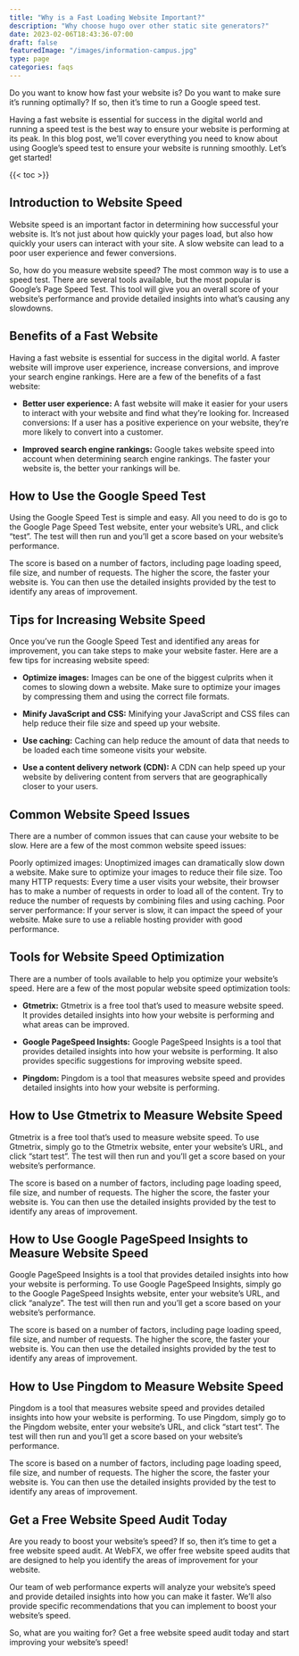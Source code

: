 ```yaml
---
title: "Why is a Fast Loading Website Important?"
description: "Why choose hugo over other static site generators?"
date: 2023-02-06T18:43:36-07:00
draft: false
featuredImage: "/images/information-campus.jpg"
type: page
categories: faqs
---
```


Do you want to know how fast your website is? Do you want to make sure it’s running optimally? If so, then it’s time to run a Google speed test.

Having a fast website is essential for success in the digital world and running a speed test is the best way to ensure your website is performing at its peak. In this blog post, we’ll cover everything you need to know about using Google’s speed test to ensure your website is running smoothly. Let’s get started!

{{< toc >}}

## Introduction to Website Speed
Website speed is an important factor in determining how successful your website is. It’s not just about how quickly your pages load, but also how quickly your users can interact with your site. A slow website can lead to a poor user experience and fewer conversions.

So, how do you measure website speed? The most common way is to use a speed test. There are several tools available, but the most popular is Google’s Page Speed Test. This tool will give you an overall score of your website’s performance and provide detailed insights into what’s causing any slowdowns.

## Benefits of a Fast Website
Having a fast website is essential for success in the digital world. A faster website will improve user experience, increase conversions, and improve your search engine rankings. Here are a few of the benefits of a fast website:

- **Better user experience:** A fast website will make it easier for your users to interact with your website and find what they’re looking for.
Increased conversions: If a user has a positive experience on your website, they’re more likely to convert into a customer.

- **Improved search engine rankings:** Google takes website speed into account when determining search engine rankings. The faster your website is, the better your rankings will be.

## How to Use the Google Speed Test
Using the Google Speed Test is simple and easy. All you need to do is go to the Google Page Speed Test website, enter your website’s URL, and click “test”. The test will then run and you’ll get a score based on your website’s performance.

The score is based on a number of factors, including page loading speed, file size, and number of requests. The higher the score, the faster your website is. You can then use the detailed insights provided by the test to identify any areas of improvement.

## Tips for Increasing Website Speed
Once you’ve run the Google Speed Test and identified any areas for improvement, you can take steps to make your website faster. Here are a few tips for increasing website speed:

- **Optimize images:** Images can be one of the biggest culprits when it comes to slowing down a website. Make sure to optimize your images by compressing them and using the correct file formats.

- **Minify JavaScript and CSS:** Minifying your JavaScript and CSS files can help reduce their file size and speed up your website.

- **Use caching:** Caching can help reduce the amount of data that needs to be loaded each time someone visits your website.

- **Use a content delivery network (CDN):** A CDN can help speed up your website by delivering content from servers that are geographically closer to your users.

## Common Website Speed Issues
There are a number of common issues that can cause your website to be slow. Here are a few of the most common website speed issues:

Poorly optimized images: Unoptimized images can dramatically slow down a website. Make sure to optimize your images to reduce their file size.
Too many HTTP requests: Every time a user visits your website, their browser has to make a number of requests in order to load all of the content. Try to reduce the number of requests by combining files and using caching.
Poor server performance: If your server is slow, it can impact the speed of your website. Make sure to use a reliable hosting provider with good performance.

## Tools for Website Speed Optimization
There are a number of tools available to help you optimize your website’s speed. Here are a few of the most popular website speed optimization tools:

- **Gtmetrix:** Gtmetrix is a free tool that’s used to measure website speed. It provides detailed insights into how your website is performing and what areas can be improved.

- **Google PageSpeed Insights:** Google PageSpeed Insights is a tool that provides detailed insights into how your website is performing. It also provides specific suggestions for improving website speed.

- **Pingdom:** Pingdom is a tool that measures website speed and provides detailed insights into how your website is performing.


## How to Use Gtmetrix to Measure Website Speed
Gtmetrix is a free tool that’s used to measure website speed. To use Gtmetrix, simply go to the Gtmetrix website, enter your website’s URL, and click “start test”. The test will then run and you’ll get a score based on your website’s performance.

The score is based on a number of factors, including page loading speed, file size, and number of requests. The higher the score, the faster your website is. You can then use the detailed insights provided by the test to identify any areas of improvement.

## How to Use Google PageSpeed Insights to Measure Website Speed
Google PageSpeed Insights is a tool that provides detailed insights into how your website is performing. To use Google PageSpeed Insights, simply go to the Google PageSpeed Insights website, enter your website’s URL, and click “analyze”. The test will then run and you’ll get a score based on your website’s performance.

The score is based on a number of factors, including page loading speed, file size, and number of requests. The higher the score, the faster your website is. You can then use the detailed insights provided by the test to identify any areas of improvement.

## How to Use Pingdom to Measure Website Speed
Pingdom is a tool that measures website speed and provides detailed insights into how your website is performing. To use Pingdom, simply go to the Pingdom website, enter your website’s URL, and click “start test”. The test will then run and you’ll get a score based on your website’s performance.

The score is based on a number of factors, including page loading speed, file size, and number of requests. The higher the score, the faster your website is. You can then use the detailed insights provided by the test to identify any areas of improvement.

## Get a Free Website Speed Audit Today
Are you ready to boost your website’s speed? If so, then it’s time to get a free website speed audit. At WebFX, we offer free website speed audits that are designed to help you identify the areas of improvement for your website.

Our team of web performance experts will analyze your website’s speed and provide detailed insights into how you can make it faster. We’ll also provide specific recommendations that you can implement to boost your website’s speed.

So, what are you waiting for? Get a free website speed audit today and start improving your website’s speed!